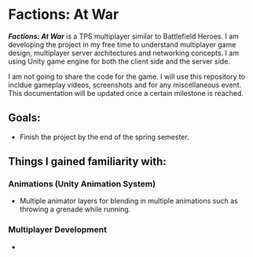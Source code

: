 # Factions: At War

**_Factions: At War_** is a TPS multiplayer similar to Battlefield Heroes. I am developing the project in my free time to understand multiplayer game design, multiplayer server architectures and networking concepts. I am using Unity game engine for both the client side and the server side. 

I am not going to share the code for the game. I will use this repository to incldue gameplay videos, screenshots and for any miscellaneous event. This documentation will be updated once a certain milestone is reached.

## Goals:

* Finish the project by the end of the spring semester.

## Things I gained familiarity with:

### Animations (Unity Animation System)

*  Multiple animator layers for blending in multiple animations such as throwing a grenade while running.

### Multiplayer Development

*	
